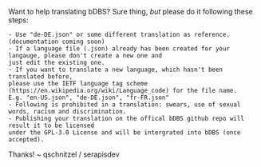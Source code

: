 Want to help translating bDBS? Sure thing, _but_ please do it following these steps:

    - Use "de-DE.json" or some different translation as reference. (documentation coming soon)
    - If a language file (.json) already has been created for your langauge, please don't create a new one and
    just edit the existing one.
    - If you want to translate a new language, which hasn't been translated before,
    please use the IETF language tag scheme (https://en.wikipedia.org/wiki/Language_code) for the file name.
    E.g. "en-US.json", "de-DE.json", "fr-FR.json"
    - Following is prohibited in a translation: swears, use of sexual words, racism and discrimination.
    - Publishing your translation on the offical bDBS github repo will result it to be licensed
    under the GPL-3.0 License and will be intergrated into bDBS (once accepted).

Thanks!
~ qschnitzel / serapisdev
